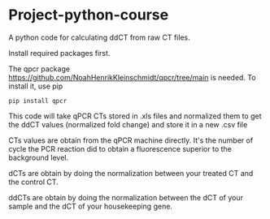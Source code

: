 # Project-python-course

A python code for calculating ddCT from raw CT files.

Install required packages first.

The qpcr package https://github.com/NoahHenrikKleinschmidt/qpcr/tree/main is needed. To install it, use pip
```
pip install qpcr
```

This code will take qPCR CTs stored in .xls files and normalized them to get the ddCT values (normalized fold change) and store it in a new .csv file

CTs values are obtain from the qPCR machine directly. It's the number of cycle the PCR reaction did to obtain a fluorescence superior to the background level.

dCTs are obtain by doing the normalization between your treated CT and the control CT.

ddCTs are obtain by doing the normalization between the dCT of your sample and the dCT of your housekeeping gene.
